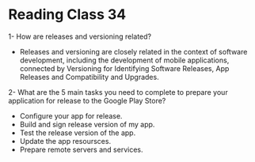 # Reading Class 34

1- How are releases and versioning related?

- Releases and versioning are closely related in the context of software development, including the development of mobile applications, connected by Versioning for Identifying Software Releases, App Releases and Compatibility and Upgrades.

2- What are the 5 main tasks you need to complete to prepare your application for release to the Google Play Store?

- Configure your app for release.
- Build and sign release version of my app.
- Test the release version of the app.
- Update the app resoursces.
- Prepare remote servers and services.


